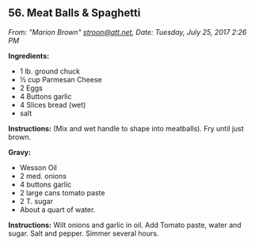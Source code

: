 ## 56. Meat Balls & Spaghetti

*From: "Marion Brown" <stroon@att.net>, Date: Tuesday, July 25, 2017 2:26 PM*

**Ingredients:**
- 1 lb. ground chuck
- ½ cup Parmesan Cheese
- 2 Eggs
- 4 Buttons garlic
- 4 Slices bread (wet)
- salt

**Instructions:**
(Mix and wet handle to shape into meatballs). Fry until just brown.

**Gravy:**
- Wesson Oil
- 2 med. onions
- 4 buttons garlic
- 2 large cans tomato paste
- 2 T. sugar
- About a quart of water.

**Instructions:**
Wilt onions and garlic in oil. Add Tomato paste, water and sugar. Salt and pepper. Simmer several hours.
